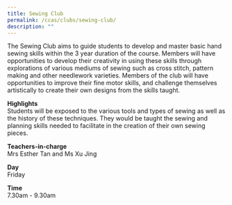 ```yaml
---
title: Sewing Club
permalink: /ccas/clubs/sewing-club/
description: ""
---
```

<p>The Sewing Club aims to guide students to develop and master basic hand sewing skills within the 3 year duration of the course. Members will have opportunities to develop their creativity in using these skills through explorations of various mediums of sewing such as cross stitch, pattern making and other needlework varieties. Members of the club will have opportunities to improve their fine motor skills, and challenge themselves artistically to create their own designs from the skills taught.</p>
<p><strong>Highlights<br></strong>Students will be exposed to the various tools and types of sewing as well as the history of these techniques. They would be taught the sewing and planning skills needed to facilitate in the creation of their own sewing pieces.
</p>
<p><strong>Teachers-in-charge<br></strong>Mrs Esther Tan and Ms Xu Jing
</p>
<p><strong>Day<br></strong>Friday</p>
<p><strong>Time<br></strong>7.30am - 9.30am</p>